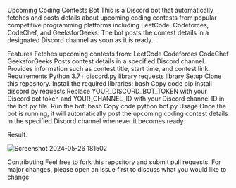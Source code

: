 Upcoming Coding Contests Bot
This is a Discord bot that automatically fetches and posts details about upcoming coding contests from popular competitive programming platforms including LeetCode, Codeforces, CodeChef, and GeeksforGeeks. The bot posts the contest details in a designated Discord channel as soon as it is ready.

Features
Fetches upcoming contests from:
LeetCode
Codeforces
CodeChef
GeeksforGeeks
Posts contest details in a specified Discord channel.
Provides information such as contest title, start time, and contest link.
Requirements
Python 3.7+
discord.py library
requests library
Setup
Clone this repository.
Install the required libraries:
bash
Copy code
pip install discord.py requests
Replace YOUR_DISCORD_BOT_TOKEN with your Discord bot token and YOUR_CHANNEL_ID with your Discord channel ID in the bot.py file.
Run the bot:
bash
Copy code
python bot.py
Usage
Once the bot is running, it will automatically post the upcoming coding contest details in the specified Discord channel whenever it becomes ready.

Result.




![Screenshot 2024-05-26 181502](https://github.com/alururamesh521/ContestAlertBot-Hacky/assets/142136138/98c011ac-730a-4125-b5a9-1209121284ce)



Contributing
Feel free to fork this repository and submit pull requests. For major changes, please open an issue first to discuss what you would like to change.


